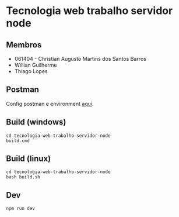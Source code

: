 # Tecnologia web trabalho servidor node

## Membros
- 061404 - Christian Augusto Martins dos Santos Barros
- Willian Guilherme
- Thiago Lopes

## Postman
Config postman e environment [aqui](postman).

## Build (windows)
```
cd tecnologia-web-trabalho-servidor-node
build.cmd
```

## Build (linux)
```
cd tecnologia-web-trabalho-servidor-node
bash build.sh
```

## Dev
```
npm run dev
```
